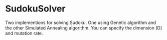 # SudokuSolver
Two implementions for solving Sudoku.
One using Genetic algorithm and the other Simulated Annealing algorithm.
You can specify the dimension (D) and mutation rate.
